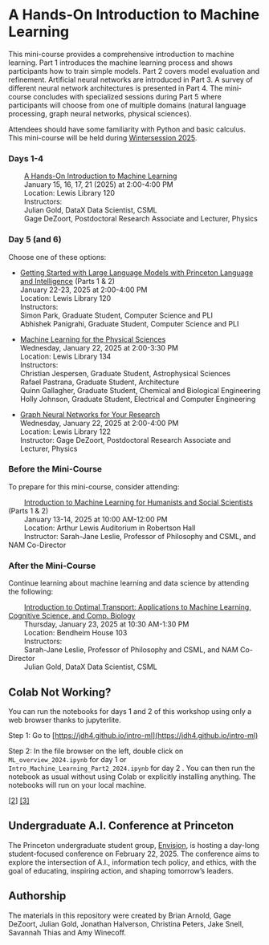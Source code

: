 # A Hands-On Introduction to Machine Learning

This mini-course provides a comprehensive introduction to machine learning. Part 1 introduces the machine learning process and shows participants how to train simple models. Part 2 covers model evaluation and refinement. Artificial neural networks are introduced in Part 3. A survey of different neural network architectures is presented in Part 4. The mini-course concludes with specialized sessions during Part 5 where participants will choose from one of multiple domains (natural language processing, graph neural networks, physical sciences).

Attendees should have some familiarity with Python and basic calculus. This mini-course will be held during [Wintersession 2025](https://winter.princeton.edu).

### Days 1-4

  &nbsp;&nbsp;&nbsp;&nbsp;&nbsp;&nbsp;&nbsp;&nbsp;[A Hands-On Introduction to Machine Learning](https://cglink.me/2gi/r1951382)  
  &nbsp;&nbsp;&nbsp;&nbsp;&nbsp;&nbsp;&nbsp;&nbsp;January 15, 16, 17, 21 (2025) at 2:00-4:00 PM  
  &nbsp;&nbsp;&nbsp;&nbsp;&nbsp;&nbsp;&nbsp;&nbsp;Location: Lewis Library 120  
  &nbsp;&nbsp;&nbsp;&nbsp;&nbsp;&nbsp;&nbsp;&nbsp;Instructors:  
  &nbsp;&nbsp;&nbsp;&nbsp;&nbsp;&nbsp;&nbsp;&nbsp;Julian Gold, DataX Data Scientist, CSML  
  &nbsp;&nbsp;&nbsp;&nbsp;&nbsp;&nbsp;&nbsp;&nbsp;Gage DeZoort, Postdoctoral Research Associate and Lecturer, Physics  

### Day 5 (and 6)

Choose one of these options:

* [Getting Started with Large Language Models with Princeton Language and Intelligence](https://cglink.me/2gi/r1951386) (Parts 1 & 2)  
    January 22-23, 2025 at 2:00-4:00 PM  
    Location: Lewis Library 120  
    Instructors:  
    Simon Park, Graduate Student, Computer Science and PLI  
    Abhishek Panigrahi, Graduate Student, Computer Science and PLI  

* [Machine Learning for the Physical Sciences](https://cglink.me/2gi/r1951387)  
    Wednesday, January 22, 2025 at 2:00-3:30 PM  
    Location: Lewis Library 134  
    Instructors:  
    Christian Jespersen, Graduate Student, Astrophysical Sciences  
    Rafael Pastrana, Graduate Student, Architecture  
    Quinn Gallagher, Graduate Student, Chemical and Biological Engineering  
    Holly Johnson, Graduate Student, Electrical and Computer Engineering  

* [Graph Neural Networks for Your Research](https://cglink.me/2gi/r1951388)  
    Wednesday, January 22, 2025 at 2:00-4:00 PM  
    Location: Lewis Library 122  
    Instructor: Gage DeZoort, Postdoctoral Research Associate and Lecturer, Physics  

### Before the Mini-Course

To prepare for this mini-course, consider attending:

  &nbsp;&nbsp;&nbsp;&nbsp;&nbsp;&nbsp;&nbsp;&nbsp;[Introduction to Machine Learning for Humanists and Social Scientists](https://cglink.me/2gi/r1952533) (Parts 1 & 2)  
  &nbsp;&nbsp;&nbsp;&nbsp;&nbsp;&nbsp;&nbsp;&nbsp;January 13-14, 2025 at 10:00 AM-12:00 PM  
  &nbsp;&nbsp;&nbsp;&nbsp;&nbsp;&nbsp;&nbsp;&nbsp;Location: Arthur Lewis Auditorium in Robertson Hall  
  &nbsp;&nbsp;&nbsp;&nbsp;&nbsp;&nbsp;&nbsp;&nbsp;Instructor: Sarah-Jane Leslie, Professor of Philosophy and CSML, and NAM Co-Director  

### After the Mini-Course

Continue learning about machine learning and data science by attending the following:

  &nbsp;&nbsp;&nbsp;&nbsp;&nbsp;&nbsp;&nbsp;&nbsp;[Introduction to Optimal Transport: Applications to Machine Learning, Cognitive Science, and Comp. Biology](https://cglink.me/2gi/r1952543)  
  &nbsp;&nbsp;&nbsp;&nbsp;&nbsp;&nbsp;&nbsp;&nbsp;Thursday, January 23, 2025 at 10:30 AM-1:30 PM  
  &nbsp;&nbsp;&nbsp;&nbsp;&nbsp;&nbsp;&nbsp;&nbsp;Location: Bendheim House 103  
  &nbsp;&nbsp;&nbsp;&nbsp;&nbsp;&nbsp;&nbsp;&nbsp;Instructors:  
  &nbsp;&nbsp;&nbsp;&nbsp;&nbsp;&nbsp;&nbsp;&nbsp;Sarah-Jane Leslie, Professor of Philosophy and CSML, and NAM Co-Director  
  &nbsp;&nbsp;&nbsp;&nbsp;&nbsp;&nbsp;&nbsp;&nbsp;Julian Gold, DataX Data Scientist, CSML  

## Colab Not Working?

You can run the notebooks for days 1 and 2 of this workshop using only a web browser thanks to jupyterlite. 

Step 1: Go to [https://jdh4.github.io/intro-ml](https://jdh4.github.io/intro-ml)

Step 2: In the file browser on the left, double click on `ML_overview_2024.ipynb` for day 1 or `Intro_Machine_Learning_Part2_2024.ipynb` for day 2 . You can then run the notebook as usual without using Colab or explicitly installing anything. The notebooks will run on your local machine.

[[2](https://colab.research.google.com/github/PrincetonUniversity/intro_machine_learning/blob/main/day2/Intro_Machine_Learning_Part2.ipynb)] [[3]](https://colab.research.google.com/github/PrincetonUniversity/intro_machine_learning/blob/main/day3/Intro_Machine_Learning_Part3.ipynb)

## Undergraduate A.I. Conference at Princeton

The Princeton undergraduate student group, [Envision](https://nam12.safelinks.protection.outlook.com/?url=https%3A%2F%2Fwww.envisionprinceton.com%2F%23page1&data=05%7C02%7Chalverson%40Princeton.EDU%7C016ce7f1c90242f8d7b508dd193e02fa%7C2ff601167431425db5af077d7791bda4%7C0%7C0%7C638694476311451151%7CUnknown%7CTWFpbGZsb3d8eyJFbXB0eU1hcGkiOnRydWUsIlYiOiIwLjAuMDAwMCIsIlAiOiJXaW4zMiIsIkFOIjoiTWFpbCIsIldUIjoyfQ%3D%3D%7C0%7C%7C%7C&sdata=vaQba4WX5uw5l0%2FmGNMU8Vkadb93MhnJs9EyfLIwSpU%3D&reserved=0), is hosting a day-long student-focused conference on February 22, 2025. The conference aims to explore the intersection of A.I., information tech policy, and ethics, with the goal of educating, inspiring action, and shaping tomorrow’s leaders.

## Authorship

The materials in this repository were created by Brian Arnold, Gage DeZoort, Julian Gold,
Jonathan Halverson, Christina Peters, Jake Snell, Savannah Thias and Amy Winecoff.
